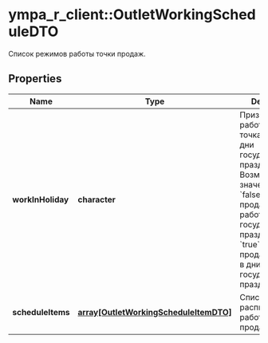 # ympa_r_client::OutletWorkingScheduleDTO

Список режимов работы точки продаж. 

## Properties
Name | Type | Description | Notes
------------ | ------------- | ------------- | -------------
**workInHoliday** | **character** | Признак, работает ли точка продаж в дни государственных праздников.  Возможные значения:  * &#x60;false&#x60; — точка продаж не работает в дни государственных праздников. * &#x60;true&#x60; — точка продаж работает в дни государственных праздников.  | [optional] 
**scheduleItems** | [**array[OutletWorkingScheduleItemDTO]**](OutletWorkingScheduleItemDTO.md) | Список расписаний работы точки продаж.  | [Min. items: 1] 


